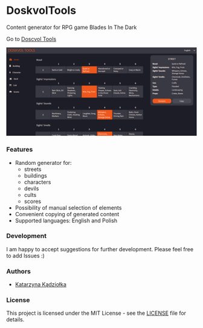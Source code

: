 # DoskvolTools
Content generator for RPG game Blades In The Dark

Go to [Doscvol Tools](https://katarzyna-kadziolka.github.io/DoskvolTools/generator/street)

![img](doskvol-tools/src/assets/doskvolTools.png)

### Features
- Random generator for:
    - streets
    - buildings
    - characters
    - devils
    - cults
    - scores
- Possibility of manual selection of elements
- Convenient copying of generated content
- Supported languages: English and Polish

### Development
I am happy to accept suggestions for further development. Please feel free to add Issues :)

### Authors
- [Katarzyna Kądziołka](https://github.com/Katarzyna-Kadziolka)

### License
This project is licensed under the MIT License - see the [LICENSE](https://raw.githubusercontent.com/Katarzyna-Kadziolka/DoskvolTools/develop/LICENSE) file for details.



